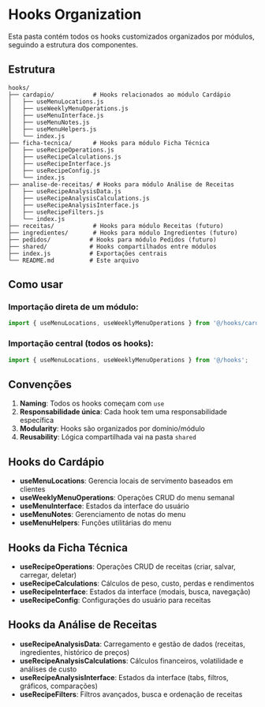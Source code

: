 # Hooks Organization

Esta pasta contém todos os hooks customizados organizados por módulos, seguindo a estrutura dos componentes.

## Estrutura

```
hooks/
├── cardapio/           # Hooks relacionados ao módulo Cardápio
│   ├── useMenuLocations.js
│   ├── useWeeklyMenuOperations.js
│   ├── useMenuInterface.js
│   ├── useMenuNotes.js
│   ├── useMenuHelpers.js
│   └── index.js
├── ficha-tecnica/      # Hooks para módulo Ficha Técnica
│   ├── useRecipeOperations.js
│   ├── useRecipeCalculations.js
│   ├── useRecipeInterface.js
│   ├── useRecipeConfig.js
│   └── index.js
├── analise-de-receitas/ # Hooks para módulo Análise de Receitas
│   ├── useRecipeAnalysisData.js
│   ├── useRecipeAnalysisCalculations.js
│   ├── useRecipeAnalysisInterface.js
│   ├── useRecipeFilters.js
│   └── index.js
├── receitas/           # Hooks para módulo Receitas (futuro)
├── ingredientes/       # Hooks para módulo Ingredientes (futuro)
├── pedidos/           # Hooks para módulo Pedidos (futuro)
├── shared/            # Hooks compartilhados entre módulos
├── index.js           # Exportações centrais
└── README.md          # Este arquivo
```

## Como usar

### Importação direta de um módulo:
```javascript
import { useMenuLocations, useWeeklyMenuOperations } from '@/hooks/cardapio';
```

### Importação central (todos os hooks):
```javascript
import { useMenuLocations, useWeeklyMenuOperations } from '@/hooks';
```

## Convenções

1. **Naming**: Todos os hooks começam com `use`
2. **Responsabilidade única**: Cada hook tem uma responsabilidade específica
3. **Modularity**: Hooks são organizados por domínio/módulo
4. **Reusability**: Lógica compartilhada vai na pasta `shared`

## Hooks do Cardápio

- **useMenuLocations**: Gerencia locais de servimento baseados em clientes
- **useWeeklyMenuOperations**: Operações CRUD do menu semanal
- **useMenuInterface**: Estados da interface do usuário
- **useMenuNotes**: Gerenciamento de notas do menu
- **useMenuHelpers**: Funções utilitárias do menu

## Hooks da Ficha Técnica

- **useRecipeOperations**: Operações CRUD de receitas (criar, salvar, carregar, deletar)
- **useRecipeCalculations**: Cálculos de peso, custo, perdas e rendimentos
- **useRecipeInterface**: Estados da interface (modais, busca, navegação)
- **useRecipeConfig**: Configurações do usuário para receitas

## Hooks da Análise de Receitas

- **useRecipeAnalysisData**: Carregamento e gestão de dados (receitas, ingredientes, histórico de preços)
- **useRecipeAnalysisCalculations**: Cálculos financeiros, volatilidade e análises de custo
- **useRecipeAnalysisInterface**: Estados da interface (tabs, filtros, gráficos, comparações)
- **useRecipeFilters**: Filtros avançados, busca e ordenação de receitas
